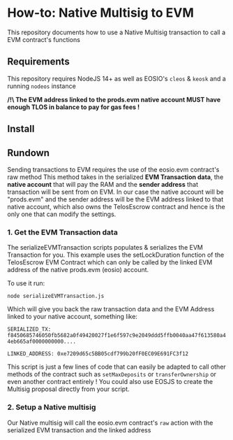 # How-to: Native Multisig to EVM

This repository documents how to use a Native Multisig transaction to call a EVM contract's functions

## Requirements

This repository requires NodeJS 14+ as well as EOSIO's `cleos` & `keosk` and a running `nodeos` instance

**/!\ The EVM address linked to the prods.evm native account MUST have enough TLOS in balance to pay for gas fees !**

## Install


## Rundown

Sending transactions to EVM requires the use of the eosio.evm contract's raw method
This method takes in the serialized **EVM Transaction data**, the **native account** that will pay the RAM and the **sender address** that transaction will be sent from on EVM.
In our case the native account will be "prods.evm" and the sender address will be the EVM address linked to that native account, which also owns the TelosEscrow contract and hence is the only one that can modify the settings.

### 1. Get the EVM Transaction data

The serializeEVMTransaction scripts populates & serializes the EVM Transaction for you. This example uses the setLockDuration function of the TelosEscrow EVM Contract which can only be called by the linked EVM address of the native prods.evm (eosio) account.


To use it run:

`node serializeEVMTransaction.js`

Which will give you back the raw transaction data and the EVM Address linked to your native account, something like:

```SERIALIZED_TX: f8450685746050fb5682a0f49420027f1e6f597c9e2049ddd5ffb0040aa47f613580a44eb665af0000000000....```

```LINKED_ADDRESS: 0xe7209d65c5BB05cdf799b20fF0EC09E691FC3f12```

This script is just a few lines of code that can easily be adapted to call other methods of the contract such as `setMaxDeposits` or `transferOwnership` or even another contract entirely ! You could also use EOSJS to create the Multisig proposal directly from your script.

### 2. Setup a Native multisig

Our Native multisig will call the eosio.evm contract's `raw` action with the serialized EVM transaction and the linked address

